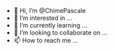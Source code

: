 - 👋 Hi, I’m @ChimePascale
- 👀 I’m interested in ...
- 🌱 I’m currently learning ...
- 💞️ I’m looking to collaborate on ...
- 📫 How to reach me ...

<!---
ChimePascale/ChimePascale is a ✨ special ✨ repository because its `README.md` (this file) appears on your GitHub profile.
You can click the Preview link to take a look at your changes.
--->
